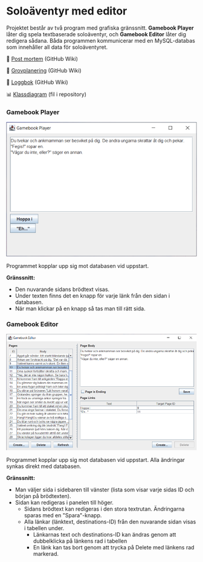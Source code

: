 # Soloäventyr med editor

Projektet består av två program med grafiska gränssnitt. **Gamebook Player** låter dig spela textbaserade soloäventyr, och **Gamebook Editor** låter dig redigera sådana. Båda programmen kommunicerar med en MySQL-databas som innehåller all data för soloäventyret.

📑 [Post mortem](https://github.com/marcusbillman/prg2-gamebook/wiki/Post-mortem) (GitHub Wiki)

📑 [Grovplanering](https://github.com/marcusbillman/prg2-gamebook/wiki/Grovplanering) (GitHub Wiki)

📑 [Loggbok](https://github.com/marcusbillman/prg2-gamebook/wiki/Loggbok) (GitHub Wiki)

📊 [Klassdiagram](https://raw.githubusercontent.com/marcusbillman/prg2-gamebook/main/class-diagram.png) (fil i repository)

### Gamebook Player

![Gamebook Player Screenshot](https://raw.githubusercontent.com/marcusbillman/prg2-gamebook/main/gamebook-player.png)

Programmet kopplar upp sig mot databasen vid uppstart.

**Gränssnitt:**
- Den nuvarande sidans brödtext visas. 
- Under texten finns det en knapp för varje länk från den sidan i databasen.
- När man klickar på en knapp så tas man till rätt sida.

### Gamebook Editor

![Gamebook Player Screenshot](https://raw.githubusercontent.com/marcusbillman/prg2-gamebook/main/gamebook-editor.png)

Programmet kopplar upp sig mot databasen vid uppstart. Alla ändringar synkas direkt med databasen.

**Gränssnitt:**
- Man väljer sida i sidebaren till vänster (lista som visar varje sidas ID och början på brödtexten).
- Sidan kan redigeras i panelen till höger.
  - Sidans brödtext kan redigeras i den stora textrutan. Ändringarna sparas med en "Spara"-knapp.
  - Alla länkar (länktext, destinations-ID) från den nuvarande sidan visas i tabellen under.
    - Länkarnas text och destinations-ID kan ändras genom att dubbelklicka på länkens rad i tabellen
    - En länk kan tas bort genom att trycka på Delete med länkens rad markerad.
